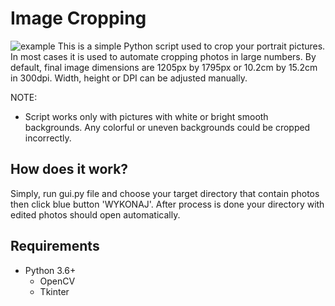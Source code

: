 # Image Cropping

![example](https://user-images.githubusercontent.com/79141648/124187466-25ef1900-dabe-11eb-9e39-7303bd068d89.jpg)
This is a simple Python script used to crop your portrait pictures.
In most cases it is used to automate cropping photos in large numbers.
By default, final image dimensions are 1205px by 1795px or 10.2cm by 15.2cm in 300dpi.
Width, height or DPI can be adjusted manually. 

NOTE: 
* Script works only with pictures with white or bright smooth backgrounds. Any colorful or uneven backgrounds could be cropped incorrectly.

## How does it work?

Simply, run gui.py file and choose your target directory that contain photos then click blue button 'WYKONAJ'.
After process is done your directory with edited photos should open automatically.

## Requirements
* Python 3.6+
    - OpenCV 
    - Tkinter



